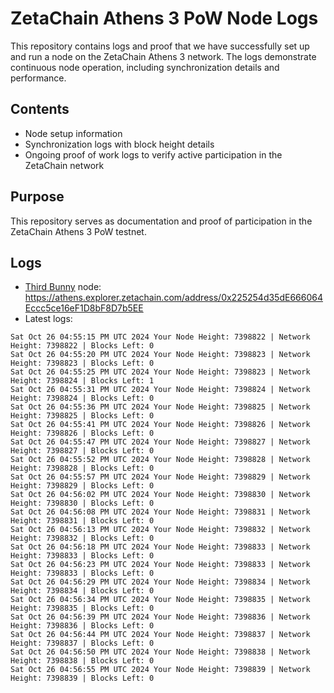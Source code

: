 # ZetaChain Athens 3 PoW Node Logs
This repository contains logs and proof that we have successfully set up and run a node on the ZetaChain Athens 3 network. The logs demonstrate continuous node operation, including synchronization details and performance.

## Contents
- Node setup information
- Synchronization logs with block height details
- Ongoing proof of work logs to verify active participation in the ZetaChain network

## Purpose
This repository serves as documentation and proof of participation in the ZetaChain Athens 3 PoW testnet.

## Logs

- [Third Bunny](https://thirdbunny.xyz/) node: https://athens.explorer.zetachain.com/address/0x225254d35dE666064Eccc5ce16eF1D8bF8D7b5EE
- Latest logs:
```
Sat Oct 26 04:55:15 PM UTC 2024 Your Node Height: 7398822 | Network Height: 7398822 | Blocks Left: 0
Sat Oct 26 04:55:20 PM UTC 2024 Your Node Height: 7398823 | Network Height: 7398823 | Blocks Left: 0
Sat Oct 26 04:55:25 PM UTC 2024 Your Node Height: 7398823 | Network Height: 7398824 | Blocks Left: 1
Sat Oct 26 04:55:31 PM UTC 2024 Your Node Height: 7398824 | Network Height: 7398824 | Blocks Left: 0
Sat Oct 26 04:55:36 PM UTC 2024 Your Node Height: 7398825 | Network Height: 7398825 | Blocks Left: 0
Sat Oct 26 04:55:41 PM UTC 2024 Your Node Height: 7398826 | Network Height: 7398826 | Blocks Left: 0
Sat Oct 26 04:55:47 PM UTC 2024 Your Node Height: 7398827 | Network Height: 7398827 | Blocks Left: 0
Sat Oct 26 04:55:52 PM UTC 2024 Your Node Height: 7398828 | Network Height: 7398828 | Blocks Left: 0
Sat Oct 26 04:55:57 PM UTC 2024 Your Node Height: 7398829 | Network Height: 7398829 | Blocks Left: 0
Sat Oct 26 04:56:02 PM UTC 2024 Your Node Height: 7398830 | Network Height: 7398830 | Blocks Left: 0
Sat Oct 26 04:56:08 PM UTC 2024 Your Node Height: 7398831 | Network Height: 7398831 | Blocks Left: 0
Sat Oct 26 04:56:13 PM UTC 2024 Your Node Height: 7398832 | Network Height: 7398832 | Blocks Left: 0
Sat Oct 26 04:56:18 PM UTC 2024 Your Node Height: 7398833 | Network Height: 7398833 | Blocks Left: 0
Sat Oct 26 04:56:23 PM UTC 2024 Your Node Height: 7398833 | Network Height: 7398833 | Blocks Left: 0
Sat Oct 26 04:56:29 PM UTC 2024 Your Node Height: 7398834 | Network Height: 7398834 | Blocks Left: 0
Sat Oct 26 04:56:34 PM UTC 2024 Your Node Height: 7398835 | Network Height: 7398835 | Blocks Left: 0
Sat Oct 26 04:56:39 PM UTC 2024 Your Node Height: 7398836 | Network Height: 7398836 | Blocks Left: 0
Sat Oct 26 04:56:44 PM UTC 2024 Your Node Height: 7398837 | Network Height: 7398837 | Blocks Left: 0
Sat Oct 26 04:56:50 PM UTC 2024 Your Node Height: 7398838 | Network Height: 7398838 | Blocks Left: 0
Sat Oct 26 04:56:55 PM UTC 2024 Your Node Height: 7398839 | Network Height: 7398839 | Blocks Left: 0
```
